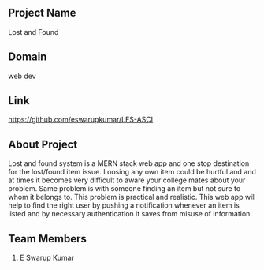 ## Project Name

Lost and Found

## Domain

web dev
## Link

https://github.com/eswarupkumar/LFS-ASCI

## About Project

Lost and found system is a MERN stack web app and one stop destination for the lost/found item issue. Loosing any own item could be hurtful and and at times it becomes very difficult to aware your college mates about your problem. Same problem is with someone finding an item but not sure to whom it belongs to. This problem is practical and realistic. This web app will help to find the right user by pushing a notification whenever an item is listed and by necessary authentication it saves from misuse of information.

## Team Members

 1. E Swarup Kumar
